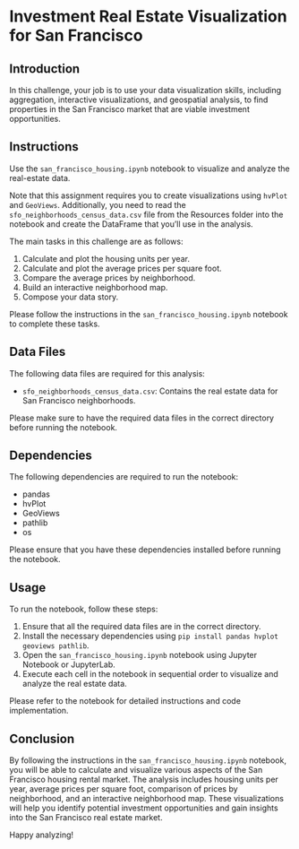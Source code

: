 # Investment Real Estate Visualization for San Francisco

## Introduction

In this challenge, your job is to use your data visualization skills, including aggregation, interactive visualizations, and geospatial analysis, to find properties in the San Francisco market that are viable investment opportunities.

## Instructions

Use the `san_francisco_housing.ipynb` notebook to visualize and analyze the real-estate data.

Note that this assignment requires you to create visualizations using `hvPlot` and `GeoViews`. Additionally, you need to read the `sfo_neighborhoods_census_data.csv` file from the Resources folder into the notebook and create the DataFrame that you’ll use in the analysis.

The main tasks in this challenge are as follows:

1. Calculate and plot the housing units per year.
2. Calculate and plot the average prices per square foot.
3. Compare the average prices by neighborhood.
4. Build an interactive neighborhood map.
5. Compose your data story.

Please follow the instructions in the `san_francisco_housing.ipynb` notebook to complete these tasks.

## Data Files

The following data files are required for this analysis:

- `sfo_neighborhoods_census_data.csv`: Contains the real estate data for San Francisco neighborhoods.

Please make sure to have the required data files in the correct directory before running the notebook.

## Dependencies

The following dependencies are required to run the notebook:

- pandas
- hvPlot
- GeoViews
- pathlib
- os

Please ensure that you have these dependencies installed before running the notebook.

## Usage

To run the notebook, follow these steps:

1. Ensure that all the required data files are in the correct directory.
2. Install the necessary dependencies using `pip install pandas hvplot geoviews pathlib`.
3. Open the `san_francisco_housing.ipynb` notebook using Jupyter Notebook or JupyterLab.
4. Execute each cell in the notebook in sequential order to visualize and analyze the real estate data.

Please refer to the notebook for detailed instructions and code implementation.

## Conclusion

By following the instructions in the `san_francisco_housing.ipynb` notebook, you will be able to calculate and visualize various aspects of the San Francisco housing rental market. The analysis includes housing units per year, average prices per square foot, comparison of prices by neighborhood, and an interactive neighborhood map. These visualizations will help you identify potential investment opportunities and gain insights into the San Francisco real estate market.

Happy analyzing!

